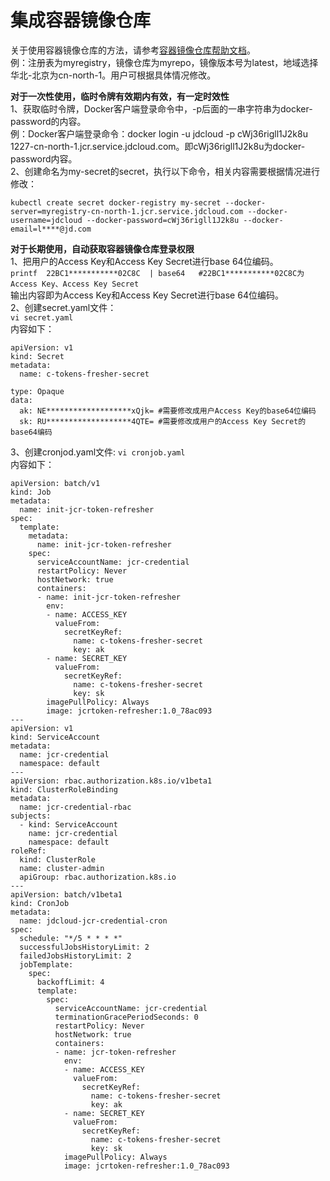 # 集成容器镜像仓库  

关于使用容器镜像仓库的方法，请参考[容器镜像仓库帮助文档](https://docs.jdcloud.com/cn/container-registry/create-image)。  
例：注册表为myregistry，镜像仓库为myrepo，镜像版本号为latest，地域选择华北-北京为cn-north-1。用户可根据具体情况修改。

**对于一次性使用，临时令牌有效期内有效，有一定时效性**  
1、获取临时令牌，Docker客户端登录命令中，-p后面的一串字符串为docker-password的内容。  
例：Docker客户端登录命令：docker login -u jdcloud -p cWj36rigll1J2k8u 1227-cn-north-1.jcr.service.jdcloud.com。即cWj36rigll1J2k8u为docker-password内容。  
2、创建命名为my-secret的secret，执行以下命令，相关内容需要根据情况进行修改：  
```
kubectl create secret docker-registry my-secret --docker-server=myregistry-cn-north-1.jcr.service.jdcloud.com --docker-username=jdcloud --docker-password=cWj36rigll1J2k8u --docker-email=l****@jd.com
```  

**对于长期使用，自动获取容器镜像仓库登录权限**  
1、把用户的Access Key和Access Key Secret进行base 64位编码。  
`
printf  22BC1***********02C8C  | base64   #22BC1***********02C8C为Access Key、Access Key Secret
`  
输出内容即为Access Key和Access Key Secret进行base 64位编码。    
2、创建secret.yaml文件：  
`
vi secret.yaml
`  
内容如下：
```
apiVersion: v1
kind: Secret
metadata: 
  name: c-tokens-fresher-secret
  
type: Opaque
data: 
  ak: NE*******************xQjk= #需要修改成用户Access Key的base64位编码
  sk: RU*******************4QTE= #需要修改成用户的Access Key Secret的base64编码
```
3、创建cronjod.yaml文件:
`
vi cronjob.yaml
`  
内容如下：
```
apiVersion: batch/v1
kind: Job
metadata:
  name: init-jcr-token-refresher
spec:
  template:
    metadata:
      name: init-jcr-token-refresher
    spec:
      serviceAccountName: jcr-credential
      restartPolicy: Never
      hostNetwork: true
      containers:
      - name: init-jcr-token-refresher
        env:
        - name: ACCESS_KEY
          valueFrom:
            secretKeyRef:
              name: c-tokens-fresher-secret
              key: ak
        - name: SECRET_KEY
          valueFrom:
            secretKeyRef:
              name: c-tokens-fresher-secret
              key: sk
        imagePullPolicy: Always
        image: jcrtoken-refresher:1.0_78ac093
---
apiVersion: v1
kind: ServiceAccount
metadata:
  name: jcr-credential
  namespace: default
---
apiVersion: rbac.authorization.k8s.io/v1beta1
kind: ClusterRoleBinding
metadata:
  name: jcr-credential-rbac
subjects:
  - kind: ServiceAccount
    name: jcr-credential
    namespace: default
roleRef:
  kind: ClusterRole
  name: cluster-admin
  apiGroup: rbac.authorization.k8s.io
---
apiVersion: batch/v1beta1
kind: CronJob
metadata:
  name: jdcloud-jcr-credential-cron
spec:
  schedule: "*/5 * * * *"
  successfulJobsHistoryLimit: 2
  failedJobsHistoryLimit: 2
  jobTemplate:
    spec:
      backoffLimit: 4
      template:
        spec:
          serviceAccountName: jcr-credential
          terminationGracePeriodSeconds: 0
          restartPolicy: Never
          hostNetwork: true
          containers:
          - name: jcr-token-refresher
            env:
            - name: ACCESS_KEY
              valueFrom:
                secretKeyRef:
                  name: c-tokens-fresher-secret
                  key: ak
            - name: SECRET_KEY
              valueFrom:
                secretKeyRef:
                  name: c-tokens-fresher-secret
                  key: sk
            imagePullPolicy: Always
            image: jcrtoken-refresher:1.0_78ac093
```  


